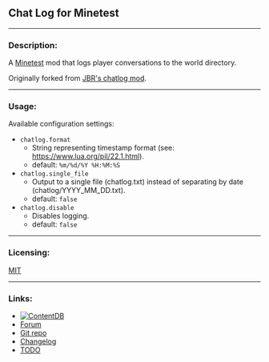 ## Chat Log for Minetest

---
### Description:

A [Minetest][] mod that logs player conversations to the world directory.

Originally forked from [JBR's chatlog mod](https://forum.minetest.net/viewtopic.php?t=6220).

---
### Usage:

Available configuration settings:

- `chatlog.format`
	- String representing timestamp format (see: https://www.lua.org/pil/22.1.html).
	- default: `%m/%d/%Y %H:%M:%S`
- `chatlog.single_file`
	- Output to a single file (chatlog.txt) instead of separating by date (chatlog/YYYY_MM_DD.txt).
	- default: `false`
- `chatlog.disable`
	- Disables logging.
	- default: `false`

---
### Licensing:

[MIT](LICENSE.txt)

---
### Links:

- [![ContentDB](https://content.minetest.net/packages/AntumDeluge/chatlog/shields/title/)](https://content.minetest.net/packages/AntumDeluge/chatlog/)
- [Forum](https://forum.minetest.net/viewtopic.php?t=18287)
- [Git repo](https://github.com/AntumMT/mod-chatlog)
- [Changelog](changelog.txt)
- [TODO](TODO.txt)


[Minetest]: http://www.minetest.net/
